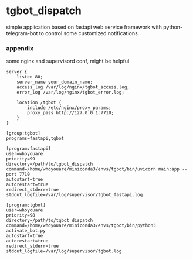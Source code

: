 # tgbot_dispatch

simple application based on fastapi web service framework with python-telegram-bot to control some customized notifications.

### appendix

some nginx and supervisord conf, might be helpful

```shell
server {
    listen 80;
    server_name your_domain_name;
    access_log /var/log/nginx/tgbot_access.log;
    error_log /var/log/nginx/tgbot_error.log;

    location /tgbot {
        include /etc/nginx/proxy_params;
        proxy_pass http://127.0.0.1:7710;
    }
}
```

```shell
[group:tgbot]
programs=fastapi,tgbot

[program:fastapi]
user=whoyouare
priority=99
directory=/path/to/tgbot_dispatch
command=/home/whoyouare/miniconda3/envs/tgbot/bin/uvicorn main:app --port 7710
autostart=true
autorestart=true
redirect_stderr=true
stdout_logfile=/var/log/supervisor/tgbot_fastapi.log

[program:tgbot]
user=whoyouare
priority=98
directory=/path/to/tgbot_dispatch
command=/home/whoyouare/miniconda3/envs/tgbot/bin/python3 activate_bot.py
autostart=true
autorestart=true
redirect_stderr=true
stdout_logfile=/var/log/supervisor/tgbot.log
```
